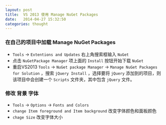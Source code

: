 ```yaml
---
layout: post
title:  VS 2013 使用 Manage NuGet Packages
date:   2014-04-27 15:32:50
categories: thought
---
```


###  在自己的项目中加载 **Manage NuGet Packages**

- `Tools` -> `Extentions and Updates` 右上角搜索框输入 `NuGet`  
- 点击 `NuGetPackage Manager` 项上面的 `Install` 按钮开始下载 `NuGet`   
- 重启VS2013 `Tools` -> `NuGet package Manager` -> `Manage NuGet Packages for Solution` ，搜索 `jQuery Install` ，选择要将 `jQuery` 添加到的项目，则该项目中会创建一个 `Scripts` 文件夹，其中包含 `jQuery` 文件。

### 修改 **背景 字体**

- `Tools` -> `Options` -> `Fonts and Colors` 
- `change Item foreground and Item background` 改变字体颜色和面板颜色  
- `chage Size` 改变字体大小